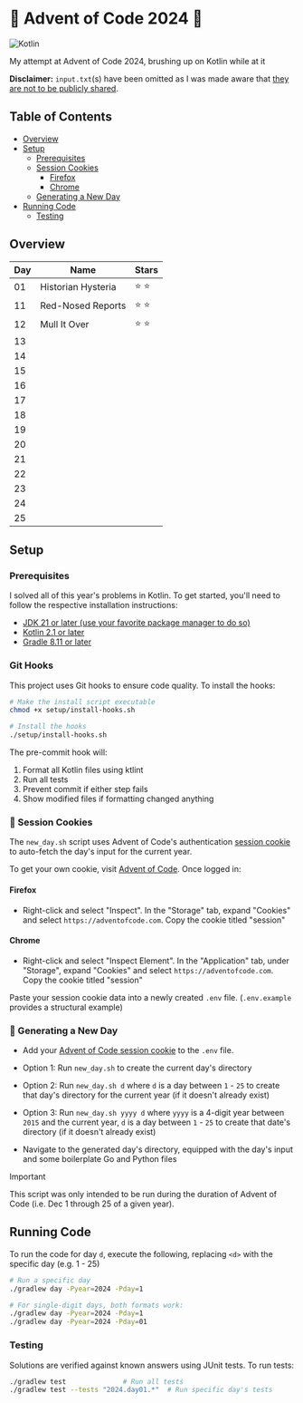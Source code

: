 # 🎄 Advent of Code 2024 📅

![Kotlin](https://img.shields.io/badge/kotlin-%237F52FF.svg?style=for-the-badge&logo=kotlin&logoColor=white)

My attempt at Advent of Code 2024, brushing up on Kotlin while at it

**Disclaimer:** `input.txt`(s) have been omitted as I was made aware
that [they are not to be publicly shared](https://adventofcode.com/about#faq_copying).

## Table of Contents

- [Overview](#overview)
- [Setup](#setup)
    - [Prerequisites](#prereq)
    - [Session Cookies](#cookie)
        - [Firefox](#firefox)
        - [Chrome](#chrome)
    - [Generating a New Day](#new-day)
- [Running Code](#run-code)
    - [Testing](#testing)

## Overview <a name="overview"></a>

| Day | Name               | Stars |
|-----|--------------------|-------|
| 01  | Historian Hysteria | ⭐ ⭐   |
| 11  | Red-Nosed Reports  | ⭐ ⭐   |
| 12  | Mull It Over       | ⭐ ⭐   |
| 13  |                    |       |
| 14  |                    |       |
| 15  |                    |       |
| 16  |                    |       |
| 17  |                    |       |
| 18  |                    |       |
| 19  |                    |       |
| 20  |                    |       |
| 21  |                    |       |
| 22  |                    |       |
| 23  |                    |       |
| 24  |                    |       |
| 25  |                    |       |

## Setup <a name="setup"></a>

### Prerequisites <a name="prereq"></a>

I solved all of this year's problems in Kotlin. To get started, you'll need to follow the respective installation
instructions:

- [JDK 21 or later (use your favorite package manager to do so)](https://openjdk.org/install/)
- [Kotlin 2.1 or later](https://kotlinlang.org/docs/getting-started.html)
- [Gradle 8.11 or later](https://gradle.org/install/)

### Git Hooks

This project uses Git hooks to ensure code quality. To install the hooks:

```bash
# Make the install script executable
chmod +x setup/install-hooks.sh

# Install the hooks
./setup/install-hooks.sh
```

The pre-commit hook will:

1. Format all Kotlin files using ktlint
2. Run all tests
3. Prevent commit if either step fails
4. Show modified files if formatting changed anything

### 🍪 Session Cookies <a name="cookie"></a>

The `new_day.sh` script uses Advent of Code's
authentication [session cookie](https://developer.mozilla.org/en-US/docs/Web/HTTP/Cookies) to auto-fetch the day's input
for the current year.

To get your own cookie, visit [Advent of Code](https://adventofcode.com/). Once logged in:

#### Firefox <a name="firefox"></a>

- Right-click and select "Inspect". In the "Storage" tab, expand "Cookies" and select `https://adventofcode.com`. Copy
  the cookie titled "session"

#### Chrome <a name="chrome"></a>

- Right-click and select "Inspect Element". In the "Application" tab, under "Storage", expand "Cookies" and select
  `https://adventofcode.com`. Copy the cookie titled "session"

Paste your session cookie data into a newly created `.env` file. (`.env.example` provides a structural example)

### 📆 Generating a New Day <a name="new-day"></a>

- Add your [Advent of Code session cookie](#cookie) to the `.env` file.

- Option 1: Run `new_day.sh` to create the current day's directory
- Option 2: Run `new_day.sh d` where `d` is a day between `1` - `25` to create that day's directory for the current
  year (if it doesn't already exist)
- Option 3: Run `new_day.sh yyyy d` where `yyyy` is a 4-digit year between `2015` and the current year, `d` is a day
  between `1` - `25` to create that date's directory (if it doesn't already exist)
- Navigate to the generated day's directory, equipped with the day's input and some boilerplate Go and Python files

> [!IMPORTANT]
> This script was only intended to be run during the duration of Advent of Code (i.e. Dec 1 through 25 of a given year).

## Running Code <a name="run-code"></a>

To run the code for day `d`, execute the following, replacing `<d>` with the specific day (e.g. 1 - 25)

```sh
# Run a specific day
./gradlew day -Pyear=2024 -Pday=1

# For single-digit days, both formats work:
./gradlew day -Pyear=2024 -Pday=1
./gradlew day -Pyear=2024 -Pday=01
```

### Testing <a name="testing"></a>

Solutions are verified against known answers using JUnit tests. To run tests:

```sh
./gradlew test              # Run all tests
./gradlew test --tests "2024.day01.*"  # Run specific day's tests
```

